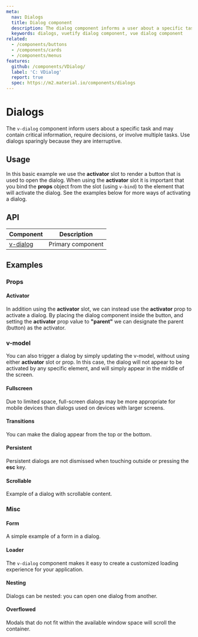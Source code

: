 ```yaml
---
meta:
  nav: Dialogs
  title: Dialog component
  description: The dialog component informs a user about a specific task and may contain critical information or require the user to take a specific action.
  keywords: dialogs, vuetify dialog component, vue dialog component
related:
  - /components/buttons
  - /components/cards
  - /components/menus
features:
  github: /components/VDialog/
  label: 'C: VDialog'
  report: true
  spec: https://m2.material.io/components/dialogs
---
```


# Dialogs

The `v-dialog` component inform users about a specific task and may contain critical information, require decisions, or involve multiple tasks. Use dialogs sparingly because they are interruptive.

<!-- ![dialog Entry](https://cdn.vuetifyjs.com/docs/images/components-temp/v-dialog/v-dialog-entry.png) -->

<page-features />

## Usage

In this basic example we use the **activator** slot to render a button that is used to open the dialog. When using the **activator** slot it is important that you bind the **props** object from the slot (using `v-bind`) to the element that will activate the dialog. See the examples below for more ways of activating a dialog.

<usage name="v-dialog" />

<entry />

## API

| Component | Description |
| - | - |
| [v-dialog](/api/v-dialog/) | Primary component |

<api-inline hide-links />

## Examples

### Props

#### Activator

In addition using the **activator** slot, we can instead use the **activator** prop to activate a dialog. By placing the dialog component inside the button, and setting the **activator** prop value to **"parent"** we can designate the parent (button) as the activator.

<example file="v-dialog/prop-activator" />

### v-model

You can also trigger a dialog by simply updating the v-model, without using either **activator** slot or prop. In this case, the dialog will not appear to be activated by any specific element, and will simply appear in the middle of the screen.

<example file="v-dialog/prop-model" />

#### Fullscreen

Due to limited space, full-screen dialogs may be more appropriate for mobile devices than dialogs used on devices with larger screens.

<example file="v-dialog/prop-fullscreen" />

#### Transitions

You can make the dialog appear from the top or the bottom.

<example file="v-dialog/prop-transitions" />

#### Persistent

Persistent dialogs are not dismissed when touching outside or pressing the **esc** key.

<example file="v-dialog/prop-persistent" />

#### Scrollable

Example of a dialog with scrollable content.

<example file="v-dialog/prop-scrollable" />

### Misc

#### Form

A simple example of a form in a dialog.

<example file="v-dialog/misc-form" />

#### Loader

The `v-dialog` component makes it easy to create a customized loading experience for your application.

<example file="v-dialog/misc-loader" />

#### Nesting

Dialogs can be nested: you can open one dialog from another.

<example file="v-dialog/misc-nesting" />

#### Overflowed

Modals that do not fit within the available window space will scroll the container.

<example file="v-dialog/misc-overflowed" />

<!-- #### Without activator

If for some reason you are unable to use the activator slot, be sure to add the `.stop` modifier to the event that triggers the dialog.

<example file="v-dialog/misc-without-activator" /> -->
